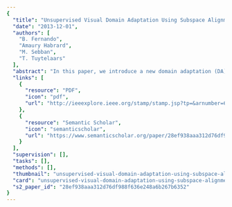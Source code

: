 ```yaml
---
{
  "title": "Unsupervised Visual Domain Adaptation Using Subspace Alignment",
  "date": "2013-12-01",
  "authors": [
    "B. Fernando",
    "Amaury Habrard",
    "M. Sebban",
    "T. Tuytelaars"
  ],
  "abstract": "In this paper, we introduce a new domain adaptation (DA) algorithm where the source and target domains are represented by subspaces described by eigenvectors. In this context, our method seeks a domain adaptation solution by learning a mapping function which aligns the source subspace with the target one. We show that the solution of the corresponding optimization problem can be obtained in a simple closed form, leading to an extremely fast algorithm. We use a theoretical result to tune the unique hyper parameter corresponding to the size of the subspaces. We run our method on various datasets and show that, despite its intrinsic simplicity, it outperforms state of the art DA methods.",
  "links": [
    {
      "resource": "PDF",
      "icon": "pdf",
      "url": "http://ieeexplore.ieee.org/stamp/stamp.jsp?tp=&arnumber=6751479"
    },
    {
      "resource": "Semantic Scholar",
      "icon": "semanticscholar",
      "url": "https://www.semanticscholar.org/paper/28ef938aaa312d76df988f636e248a6b267b6352"
    }
  ],
  "supervision": [],
  "tasks": [],
  "methods": [],
  "thumbnail": "unsupervised-visual-domain-adaptation-using-subspace-alignment-thumb.jpg",
  "card": "unsupervised-visual-domain-adaptation-using-subspace-alignment-card.jpg",
  "s2_paper_id": "28ef938aaa312d76df988f636e248a6b267b6352"
}
---
```


